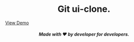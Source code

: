 <h1 align="center">Git ui-clone.
</h1>

[View Demo](https://repos-clone-github.vercel.app)

<h5 align="center">Made with ❤️ by developer for developers.</h6>
